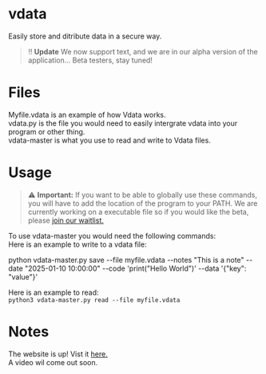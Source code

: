 # vdata
Easily store and ditribute data in a secure way.
> ‼️ **Update**
> We now support text, and we are in our alpha version of the application... Beta testers, stay tuned!
# Files
Myfile.vdata is an example of how Vdata works.  
vdata.py is the file you would need to easily intergrate vdata into your program or other thing.  
vdata-master is what you use to read and write to Vdata files.
# Usage
> ⚠️ **Important:**
If you want to be able to globally use these commands, you will have to add the location of the program to your PATH. We are currently working on a executable file so if you would like the beta, please [join our waitlist.](https://forms.gle/Swbwiny33DwH5HAH9) 

To use vdata-master you would need the following commands:  
Here is an example to write to a vdata file:  

  
python vdata-master.py save --file myfile.vdata --notes "This is a note"
--date "2025-01-10 10:00:00" --code 'print("Hello World")'
--data '{"key": "value"}' 

Here is an example to read:  
```python3 vdata-master.py read --file myfile.vdata```
# Notes
The website is up! Vist it [here.](vultra-tech.infinityfreeapp.com)  
A video wil come out soon.

